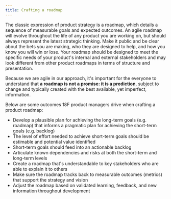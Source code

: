 ```yaml
---
title: Crafting a roadmap
---
```


The classic expression of product strategy is a roadmap, which details a sequence of measurable goals and expected outcomes. An agile roadmap will evolve throughout the life of any product you are working on, but should always represent the latest strategic thinking. Make it public and be clear about the bets you are making, who they are designed to help, and how you know you will win or lose. Your roadmap should be designed to meet the specific needs of your product's internal and external stakeholders and may look different from other product roadmaps in terms of structure and presentation.

Because we are agile in our approach, it's important for the everyone to understand that **a roadmap is not a promise: it is a prediction**, subject to change and typically created with the best available, yet imperfect, information.

Below are some outcomes 18F product managers drive when crafting a product roadmap:

- Develop a plausible plan for achieving the long-term goals (e.g. roadmap) that informs a pragmatic plan for achieving the short-term goals (e.g. backlog)
- The level of effort needed to achieve short-term goals should be estimable and potential value identified
- Short-term goals should feed into an actionable backlog
- Articulate known dependencies and risks at both the short-term and long-term levels
- Create a roadmap that's understandable to key stakeholders who are able to explain it to others
- Make sure the roadmap tracks back to measurable outcomes (metrics) that support the strategy and vision
- Adjust the roadmap based on validated learning, feedback, and new information throughout development
